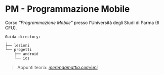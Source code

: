 # PM - Programmazione Mobile
Corso _"Programmazione Mobile"_ presso l'Università degli Studi di Parma (6 CFU).  
```
Guida directory:
.
├── lezioni
└── progetti
    ├── android
    └── ios
```

> Appunti teoria: _[merendamattia.com/uni](https://www.merendamattia.com/uni.html)_
